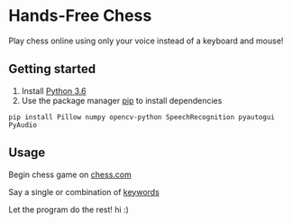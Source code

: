 # Hands-Free Chess
Play chess online using only your voice instead of a keyboard and mouse!

## Getting started
1. Install [Python 3.6](https://www.python.org/downloads/)
2. Use the package manager [pip](https://pip.pypa.io/en/stable/) to install dependencies

```pip install Pillow numpy opencv-python SpeechRecognition pyautogui PyAudio```

## Usage
Begin chess game on [chess.com](https://www.chess.com)

Say a single or combination of [keywords](res/keywords.txt)

Let the program do the rest!
hi :)
